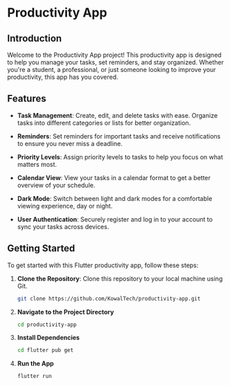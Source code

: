 # Productivity App

## Introduction

Welcome to the Productivity App project! This productivity app is designed to help you manage your tasks, set reminders, and stay organized. Whether you're a student, a professional, or just someone looking to improve your productivity, this app has you covered.

## Features

- **Task Management**: Create, edit, and delete tasks with ease. Organize tasks into different categories or lists for better organization.

- **Reminders**: Set reminders for important tasks and receive notifications to ensure you never miss a deadline.

- **Priority Levels**: Assign priority levels to tasks to help you focus on what matters most.

- **Calendar View**: View your tasks in a calendar format to get a better overview of your schedule.

- **Dark Mode**: Switch between light and dark modes for a comfortable viewing experience, day or night.

- **User Authentication**: Securely register and log in to your account to sync your tasks across devices.

## Getting Started

To get started with this Flutter productivity app, follow these steps:

1. **Clone the Repository**: Clone this repository to your local machine using Git.

   ```bash
   git clone https://github.com/KowalTech/productivity-app.git

2. **Navigate to the Project Directory**

   ```bash
   cd productivity-app

3. **Install Dependencies**
   ```bash
   cd flutter pub get

4. **Run the App**
   ```bash
   flutter run




